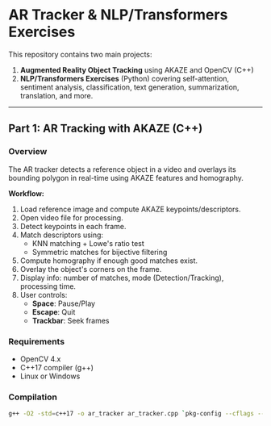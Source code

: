 # AR Tracker & NLP/Transformers Exercises

This repository contains two main projects:

1. **Augmented Reality Object Tracking** using AKAZE and OpenCV (C++)
2. **NLP/Transformers Exercises** (Python) covering self-attention, sentiment analysis, classification, text generation, summarization, translation, and more.

---

## Part 1: AR Tracking with AKAZE (C++)

### Overview

The AR tracker detects a reference object in a video and overlays its bounding polygon in real-time using AKAZE features and homography.

**Workflow:**
1. Load reference image and compute AKAZE keypoints/descriptors.
2. Open video file for processing.
3. Detect keypoints in each frame.
4. Match descriptors using:
   - KNN matching + Lowe's ratio test
   - Symmetric matches for bijective filtering
5. Compute homography if enough good matches exist.
6. Overlay the object's corners on the frame.
7. Display info: number of matches, mode (Detection/Tracking), processing time.
8. User controls:
   - **Space**: Pause/Play
   - **Escape**: Quit
   - **Trackbar**: Seek frames

### Requirements

- OpenCV 4.x
- C++17 compiler (g++)
- Linux or Windows

### Compilation

```bash
g++ -O2 -std=c++17 -o ar_tracker ar_tracker.cpp `pkg-config --cflags --libs opencv4`
